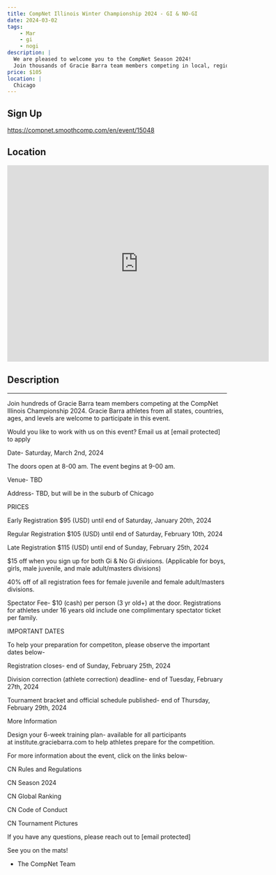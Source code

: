 ```yaml
---
title: CompNet Illinois Winter Championship 2024 - GI & NO-GI
date: 2024-03-02
tags:
    - Mar
    - gi 
    - nogi 
description: |
  We are pleased to welcome you to the CompNet Season 2024!
  Join thousands of Gracie Barra team members competing in local, regional, and national championships worldwide
price: $105
location: |
  Chicago
---
```

## Sign Up
https://compnet.smoothcomp.com/en/event/15048

## Location
<iframe src="https://www.google.com/maps/embed?pb=!1m18!1m12!1m3!1d12345.6789!2d-87.6154818!3d41.8854438!2m3!1f0!2f0!3f0!3m2!1i1024!2i768!4f13.1!3m3!1m2!1s0x0%3A0x0!2z41.8854438!5e0!3m2!1sen!2sus!4v1234567890" width="600" height="450" style="border:0;" allowfullscreen="" loading="lazy"></iframe>

## Description
______________________________________________________________________________________________


Join hundreds of Gracie Barra team members competing at the CompNet Illinois Championship 2024. Gracie Barra athletes from all states, countries, ages, and levels are welcome to participate in this event. 


Would you like to work with us on this event? Email us at [email protected] to apply


Date- Saturday, March 2nd, 2024


The doors open at 8-00 am. The event begins at 9-00 am. 


Venue- TBD


Address- TBD, but will be in the suburb of Chicago 


PRICES



Early Registration $95 (USD) until end of Saturday, January 20th, 2024


Regular Registration $105 (USD) until end of Saturday, February 10th, 2024


Late Registration $115 (USD) until end of Sunday, February 25th, 2024


$15 off when you sign up for both Gi & No Gi divisions. (Applicable for boys, girls, male juvenile, and male adult/masters divisions) 


40% off of all registration fees for female juvenile and female adult/masters divisions. 


Spectator Fee- $10 (cash) per person (3 yr old+) at the door. Registrations for athletes under 16 years old include one complimentary spectator ticket per family.



IMPORTANT DATES


To help your preparation for competiton, please observe the important dates below-



Registration closes- end of Sunday, February 25th, 2024


Division correction (athlete correction) deadline- end of Tuesday, February 27th, 2024


Tournament bracket and official schedule published- end of Thursday, February 29th, 2024



More Information


Design your 6-week training plan- available for all participants at institute.graciebarra.com to help athletes prepare for the competition.


For more information about the event, click on the links below-



CN Rules and Regulations


CN Season 2024


CN Global Ranking


CN Code of Conduct


CN Tournament Pictures



If you have any questions, please reach out to [email protected]


See you on the mats!


- The CompNet Team